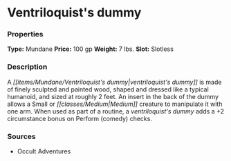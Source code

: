 ﻿---
Title: "Ventriloquist's dummy"
Type: "Mundane"
Price: "100 gp"
Weight: "7 lbs."
Slot: "Slotless"
Description: |
  "A ventriloquist's dummy is made of finely sculpted and painted wood, shaped and dressed like a typical humanoid, and sized at roughly 2 feet. An insert in the back of the dummy allows a Small or Medium creature to manipulate it with one arm. When used as part of a routine, a ventriloquist's dummy adds a +2 circumstance bonus on Perform (comedy) checks."
Sources: "['Occult Adventures']"
---

# Ventriloquist's dummy

### Properties

**Type:** Mundane **Price:** 100 gp **Weight:** 7 lbs. **Slot:** Slotless

### Description

A _[[items/Mundane/Ventriloquist's dummy|ventriloquist's dummy]]_ is made of finely sculpted and painted wood, shaped and dressed like a typical humanoid, and sized at roughly 2 feet. An insert in the back of the dummy allows a Small or _[[classes/Medium|Medium]]_ creature to manipulate it with one arm. When used as part of a routine, a _ventriloquist's dummy_ adds a +2 circumstance bonus on Perform (comedy) checks.

### Sources

* Occult Adventures